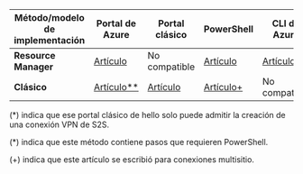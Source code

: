| **Método/modelo de implementación** | **Portal de Azure** | **Portal clásico** | **PowerShell** | **CLI de Azure** |
| --- | --- | --- | --- | --- |
| **Resource Manager** |[Artículo](../articles/vpn-gateway/vpn-gateway-howto-site-to-site-resource-manager-portal.md) |No compatible |[Artículo](../articles/vpn-gateway/vpn-gateway-create-site-to-site-rm-powershell.md) | [Artículo](../articles/vpn-gateway/vpn-gateway-howto-site-to-site-resource-manager-cli.md) |
| **Clásico** |[Artículo**](../articles/vpn-gateway/vpn-gateway-howto-site-to-site-classic-portal.md) |[Artículo](../articles/vpn-gateway/vpn-gateway-site-to-site-create.md) |[Artículo+](../articles/vpn-gateway/vpn-gateway-multi-site.md) | No compatible |

(*) indica que ese portal clásico de hello solo puede admitir la creación de una conexión VPN de S2S.

(*) indica que este método contiene pasos que requieren PowerShell.

(+) indica que este artículo se escribió para conexiones multisitio.